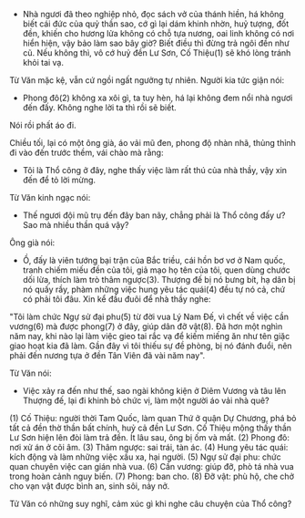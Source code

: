 - Nhà ngươi đã theo nghiệp nhỏ, đọc sách vở của thánh hiền, há không biết cái đức của quỷ thần sao, cớ gì lại dám khinh nhờn, huỷ tượng, đốt đền, khiến cho hương lửa không có chỗ tựa nương, oai linh không có nơi hiển hiện, vậy bảo làm sao bây giờ? Biết điều thì đừng trả ngôi đền như cũ. Nếu không thì, vô cớ huỷ đền Lư Sơn, Cố Thiệu(1) sẽ khó lòng tránh khỏi tai vạ.

Từ Văn mặc kệ, vẫn cứ ngồi ngất ngưởng tự nhiên. Người kia tức giận nói:

- Phong đô(2) không xa xôi gì, ta tuy hèn, há lại không đem nổi nhà ngươi đến đấy. Không nghe lời ta thì rồi sẽ biết.

Nói rồi phất áo đi.

Chiều tối, lại có một ông già, áo vải mũ đen, phong độ nhàn nhã, thủng thỉnh đi vào đến trước thềm, vái chào mà rằng:

- Tôi là Thổ công ở đây, nghe thấy việc làm rất thú của nhà thầy, vậy xin đến để tỏ lời mừng.

Từ Văn kinh ngạc nói:

- Thế ngươi đội mũ trụ đến đây ban nãy, chẳng phải là Thổ công đấy ư? Sao mà nhiều thần quá vậy?

Ông già nói:

- Ồ, đấy là viên tướng bại trận của Bắc triều, cái hồn bơ vơ ở Nam quốc, tranh chiếm miếu đền của tôi, giả mạo họ tên của tôi, quen dùng chước dối lừa, thích làm trò thâm ngược(3). Thượng đế bị nó bưng bít, hạ dân bị nó quấy rầy, phàm những việc hung yêu tác quái(4) đều tự nó cả, chứ có phải tôi đâu. Xin kể đầu đuôi để nhà thầy nghe:

"Tôi làm chức Ngự sử đại phu(5) từ đời vua Lý Nam Đế, vì chết về việc cần vương(6) mà được phong(7) ở đây, giúp dân đỡ vật(8). Đã hơn một nghìn năm nay, khi nào lại làm việc gieo tai rắc vạ để kiếm miếng ăn như tên giặc giao hoạt kia đã làm. Gần đây vì tôi thiếu sự đề phòng, bị nó đánh đuổi, nên phải đến nương tựa ở đền Tân Viên đã vài năm nay".

Từ Văn nói:

- Việc xảy ra đến như thế, sao ngài không kiện ở Diêm Vương và tâu lên Thượng đế, lại đi khinh bỏ chức vị, làm một người áo vải nhà quê?

(1) Cố Thiệu: người thời Tam Quốc, làm quan Thứ ở quận Dự Chương, phá bỏ tất cả đền thờ thần bất chính, huỷ cả đền Lư Sơn. Cố Thiệu mộng thấy thần Lư Sơn hiện lên đòi làm trả đền. Ít lâu sau, ông bị ốm và mất.
(2) Phong đô: nơi xử án ở cõi âm.
(3) Thâm ngược: sai trái, tàn ác.
(4) Hung yêu tác quái: kích động và làm những việc xấu xa, hại người.
(5) Ngự sử đại phu: chức quan chuyên việc can gián nhà vua.
(6) Cần vương: giúp đỡ, phò tá nhà vua trong hoàn cảnh nguy biến.
(7) Phong: ban cho.
(8) Đỡ vật: phù hộ, che chở cho vạn vật được bình an, sinh sôi, nảy nở.

Tử Văn có những suy nghĩ, cảm xúc gì khi nghe câu chuyện của Thổ công?